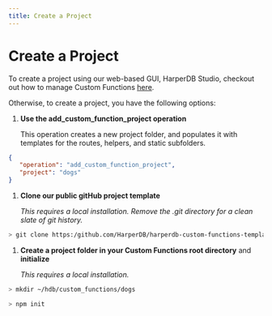```yaml
---
title: Create a Project
---
```


# Create a Project

To create a project using our web-based GUI, HarperDB Studio, checkout out how to manage Custom Functions [here](../harperdb-studio/manage-functions).

Otherwise, to create a project, you have the following options:

1. **Use the add\_custom\_function\_project operation**

    This operation creates a new project folder, and populates it with templates for the routes, helpers, and static subfolders.

```json
{
   "operation": "add_custom_function_project",
   "project": "dogs"
}
```

1. **Clone our public gitHub project template**

    _This requires a local installation. Remove the .git directory for a clean slate of git history._

```bash
> git clone https:/github.com/HarperDB/harperdb-custom-functions-template.git ~/hdb/custom_functions/dogs
```

1. **Create a project folder in your Custom Functions root directory** and **initialize**

    _This requires a local installation._

```bash
> mkdir ~/hdb/custom_functions/dogs
```

```bash
> npm init
```
